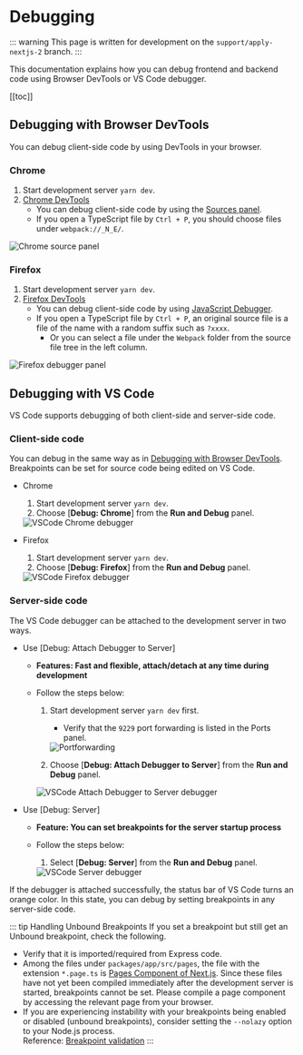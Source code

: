 # Debugging

::: warning
This page is written for development on the `support/apply-nextjs-2` branch.
:::

This documentation explains how you can debug frontend and backend code using Browser DevTools or VS Code debugger.

[[toc]]

## Debugging with Browser DevTools

You can debug client-side code by using DevTools in your browser.

### Chrome

1. Start development server `yarn dev`.
1. [Chrome DevTools](https://developer.chrome.com/docs/devtools/)
    - You can debug client-side code by using the [Sources panel](https://developer.chrome.com/docs/devtools/javascript/sources/).
    - If you open a TypeScript file by `Ctrl + P`, you should choose files under `webpack://_N_E/`.

<img :src="$withBase('/assets/images/debugging-chrome-source-panel.png')" alt="Chrome source panel">

### Firefox

1. Start development server `yarn dev`.
1. [Firefox DevTools](https://developer.mozilla.org/ja/docs/Learn/Common_questions/What_are_browser_developer_tools)
    - You can debug client-side code by using [JavaScript Debugger](https://firefox-source-docs.mozilla.org/devtools-user/debugger/).
    - If you open a TypeScript file by `Ctrl + P`, an original source file is a file of the name with a random suffix such as `?xxxx`.
        - Or you can select a file under the `Webpack` folder from the source file tree in the left column.

<img :src="$withBase('/assets/images/debugging-firefox-debugger-panel.png')" alt="Firefox debugger panel">

## Debugging with VS Code

VS Code supports debugging of both client-side and server-side code.

### Client-side code

You can debug in the same way as in [Debugging with Browser DevTools](#debugging-with-browser-devtools).
Breakpoints can be set for source code being edited on VS Code.

- Chrome
    1. Start development server `yarn dev`.
    1. Choose [**Debug: Chrome**] from the **Run and Debug** panel.

    <img :src="$withBase('/assets/images/debugging-vscode-chrome-debugger.png')" alt="VSCode Chrome debugger">

- Firefox
    1. Start development server `yarn dev`.
    1. Choose [**Debug: Firefox**] from the **Run and Debug** panel.

    <img :src="$withBase('/assets/images/debugging-vscode-firefox-debugger.png')" alt="VSCode Firefox debugger">

### Server-side code

The VS Code debugger can be attached to the development server in two ways.

- Use [Debug: Attach Debugger to Server]
    - **Features: Fast and flexible, attach/detach at any time during development**
    - Follow the steps below:
        1. Start development server `yarn dev` first.
            - Verify that the `9229` port forwarding is listed in the Ports panel.

            <img :src="$withBase('/assets/images/debugging-portforwarding.png')" alt="Portforwarding">

        1. Choose [**Debug: Attach Debugger to Server**] from the **Run and Debug** panel.

        <img :src="$withBase('/assets/images/debugging-vscode-attach-debugger-to-server-debugger.png')" alt="VSCode Attach Debugger to Server debugger">

- Use [Debug: Server]
    - **Feature: You can set breakpoints for the server startup process**
    - Follow the steps below:
        1. Select [**Debug: Server**] from the **Run and Debug** panel.

        <img :src="$withBase('/assets/images/debugging-vscode-server-debugger.png')" alt="VSCode Server debugger">

If the debugger is attached successfully, the status bar of VS Code turns an orange color. In this state, you can debug by setting breakpoints in any server-side code.

::: tip Handling Unbound Breakpoints
If you set a breakpoint but still get an Unbound breakpoint, check the following.

- Verify that it is imported/required from Express code.
- Among the files under `packages/app/src/pages`, the file with the extension `*.page.ts` is [Pages Component of Next.js](https://nextjs.org/docs/basic-features/pages).
Since these files have not yet been compiled immediately after the development server is started, breakpoints cannot be set. Please compile a page component by accessing the relevant page from your browser.
- If you are experiencing instability with your breakpoints being enabled or disabled (unbound breakpoints), consider setting the `--nolazy` option to your Node.js process.    
Reference: [Breakpoint validation](https://code.visualstudio.com/docs/nodejs/nodejs-debugging#_breakpoint-validation)
:::
